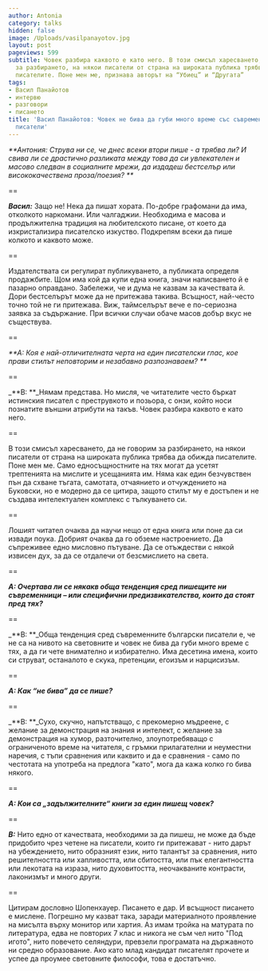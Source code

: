 ```yaml
---
author: Antonia
category: talks
hidden: false
image: /Uploads/vasilpanayotov.jpg
layout: post
pageviews: 599
subtitle: Човек разбира каквото е като него. В този смисъл харесването, да не говорим
  за разбирането, на някои писатели от страна на широката публика трябва да обижда
  писателите. Поне мен ме, признава авторът на “Убиец” и “Другата”
tags:
- Васил Панайотов
- интервю
- разговори
- писането
title: 'Васил Панайотов: Човек не бива да губи много време със съвременните български
  писатели'
---
```


_**Антония: Струва ни се, че днес всеки втори  пише - а трябва ли? И свива ли се драстично разликата между това да си  увлекателен и масово следван в социалните мрежи, да издадеш бестселър  или висококачествена проза/поезия?   **_

\==

_**Васил:**_ Защо не! Нека да пишат хората. По-добре графомани да има, отколкото наркомани. Или чалгаджии. Необходима е масова и продължителна традиция на любителското писане, от което да изкристализира писателско изкуство. Подкрепям всеки да пише колкото и каквото може. 

\==

Издателствата си регулират публикуването, а публиката определя продажбите. Щом има кой да купи една книга, значи написването й е пазарно оправдано. Забележи, че и дума не казвам за качествата й. Дори бестселърът може да не притежава такива. Всъщност, най-често точно той не ги притежава. Виж, таймселърът вече е по-сериозна заявка за съдържание. При всички случаи обаче масов добър вкус не съществува. 

\==

_**А: Коя е най-отличителната черта на един писателски глас, кое прави стилът неповторим и незабавно разпознаваем? **_

\==

_**В: **_Нямам представа. Но мисля, че читателите често бъркат истинския писател с преструвкото и позьора, с онзи, който носи познатите външни атрибути на такъв. Човек разбира каквото е като него. 

\==

В този смисъл харесването, да не говорим за разбирането, на някои писатели от страна на широката публика трябва да обижда писателите. Поне мен ме. Само едносъщностните на тях могат да усетят трептенията на мислите и усещанията им. Няма как един безчувствен пън да схване тъгата, самотата, отчаянието и отчуждението на Буковски, но е модерно да се цитира, защото стилът му е достъпен и не създава интелектуален комплекс с тълкуването си. 

\==

Лошият читател очаква да научи нещо от една книга или поне да си извади поука. Добрият очаква да го обземе настроението. Да съпреживее едно мисловно пътуване. Да се отъждестви с някой извисен дух, за да се отдалечи от безсмислието на света. 

\==

_**А: Очертава ли се някакв обща тенденция сред пишещите ни  съвременници – или специфични предизвикателства, които да стоят пред  тях?**_

\==

_**В: **_Обща тенденция сред съвременните български писатели е, че не са на нивото на световните и човек не бива да губи много време с тях, а да ги чете внимателно и избирателно. Има десетина имена, които си струват, останалото е скука, претенции, егоизъм и нарцисизъм. 

\==

_**А: Как “не бива” да се пише?**_

\==

_**В: **_Сухо, скучно, напътстващо, с прекомерно мъдреене, с желание за демонстрация на знания и интелект, с желание за демонстрация на хумор, разточително, злоупотребяващо с ограниченото време на читателя, с гръмки прилагателни и неуместни наречия, с тъпи сравнения или каквито и да е сравнения - само по честотата на употреба на предлога "като", мога да кажа колко го бива някого. 

\==

_**А: Кои са „задължителните“ книги за един пишещ човек?**_

\==

_**В:**_ Нито едно от качествата, необходими за да пишеш, не може да бъде придобито чрез четене на писатели, които ги притежават - нито дарът на убеждението, нито образният език, нито талантът за сравнения, нито решителността или хапливостта, или сбитостта, или пък елегантността или лекотата на израза, нито духовитостта, неочакваните контрасти, лаконизмът и много други. 

\==

Цитирам дословно Шопенхауер. Писането е дар. И всъщност писането е мислене. Погрешно му казват така, заради материалното проявление на мисълта върху монитор или хартия. Аз имам тройка на матурата по литература, едва не повторих 7 клас и никога не съм чел нито "Под игото", нито повечето селяндури, превзели програмата на държавното ни средно образование. Ако като млад кандидат писателят прочете и успее да проумее световните философи, това е достатъчно.
